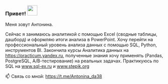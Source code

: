 ### Привет! <img src="https://github.com/blackcater/blackcater/raw/main/images/Hi.gif" height="32"/></h1>
 
 Меня зовут Антонина.

Сейчас я занимаюсь аналитикой с помощью Excel (сводные таблицы, дашборд) и оформляю итоги анализа в PowerPoint. Хочу перейти на профессиональный уровень анализа данных с помощью SQL, Python, инструментов BI.
Закончила курсы Аналитика данных на https://practicum.yandex.ru, полученные знания хочу применять (Pandas, PostgreSQL, А/В-тестирование) на реальных задачах. 
Практикуюсь по SQL на www.sql-ex.ru и www.stepik.org

<!--
**toshka737/toshka737** is a ✨ _special_ ✨ repository because its `README.md` (this file) appears on your GitHub profile.

Here are some ideas to get you started:

- 🔭 I’m currently working on ...
- 🌱 I’m currently learning ...
- 👯 I’m looking to collaborate on ...
- 🤔 I’m looking for help with ...
- 💬 Ask me about ...

- 😄 Pronouns: ...
- ⚡ Fun fact: ...
-->

📫 Связь со мной: https://t.me/Antonina_da38
